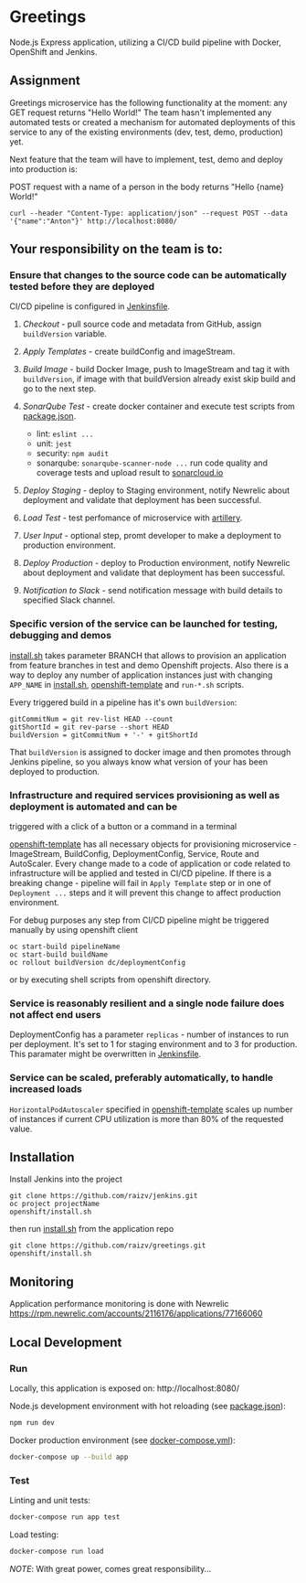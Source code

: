 # Greetings

Node.js Express application, utilizing a CI/CD build pipeline with Docker, OpenShift and Jenkins. 

## Assignment

Greetings microservice has the following functionality at the moment: any GET request returns "Hello World!" The team hasn't implemented any automated tests or created a mechanism for
automated deployments of this service to any of the existing environments (dev, test, demo, production) yet.

Next feature that the team will have to implement, test, demo and deploy into production is: 

POST request with a name of a person in the body returns "Hello {name} World!"

```
curl --header "Content-Type: application/json" --request POST --data '{"name":"Anton"}' http://localhost:8080/
```

## Your responsibility on the team is to:

### Ensure that changes to the source code can be automatically tested before they are deployed
CI/CD pipeline is configured in [Jenkinsfile][Jenkinsfile].

1. *Checkout* - pull source code and metadata from GitHub, assign `buildVersion` variable.

2. *Apply Templates* - create buildConfig and imageStream.

3. *Build Image* - build Docker Image, push to ImageStream and tag it with `buildVersion`, if image with that buildVersion already exist skip build and go to the next step.

4. *SonarQube Test* - create docker container and execute test scripts from [package.json][package.json]. 
    * lint: `eslint ...` 
    * unit: `jest `
    * security: `npm audit`
    * sonarqube: `sonarqube-scanner-node ...` run code quality and coverage tests and upload result to [sonarcloud.io](https://sonarcloud.io/dashboard?id=raizv_greetings-node)

5. *Deploy Staging* - deploy to Staging environment, notify Newrelic about deployment and validate that deployment has been successful.

6. *Load Test* - test perfomance of microservice with [artillery](https://artillery.io/).

7. *User Input* - optional step, promt developer to make a deployment to production environment. 

8. *Deploy Production* - deploy to Production environment, notify Newrelic about deployment and validate that deployment has been successful.

9. *Notification to Slack* - send notification message with build details to specified Slack channel.

### Specific version of the service can be launched for testing, debugging and demos

[install.sh][install.sh] takes parameter BRANCH that allows to provision an application from feature branches in test and demo Openshift projects. Also there is a way to deploy any number of application instances just with changing `APP_NAME` in [install.sh][install.sh], [openshift-template][openshift-template] and `run-*.sh` scripts.

Every triggered build in a pipeline has it's own `buildVersion`:
```
gitCommitNum = git rev-list HEAD --count
gitShortId = git rev-parse --short HEAD
buildVersion = gitCommitNum + '-' + gitShortId
```
That `buildVersion` is assigned to docker image and then promotes through Jenkins pipeline, so you always know what version of your has been deployed to production.


### Infrastructure and required services provisioning as well as deployment is automated and can be
triggered with a click of a button or a command in a terminal

[openshift-template][openshift-template] has all necessary objects for provisioning microservice - ImageStream, BuildConfig, DeploymentConfig, Service, Route and AutoScaler. Every change made to a code of application or code related to infrastructure will be applied and tested in CI/CD pipeline. If there is a breaking change - pipeline will fail in `Apply Template` step or in one of `Deployment ...` steps and it will prevent this change to affect production environment.

For debug purposes any step from CI/CD pipeline might be triggered manually by using openshift client
```
oc start-build pipelineName
oc start-build buildName
oc rollout buildVersion dc/deploymentConfig
```
or by executing shell scripts from openshift directory.

### Service is reasonably resilient and a single node failure does not affect end users

DeploymentConfig has a parameter `replicas` - number of instances to run per deployment. It's set to 1 for staging environment and to 3 for production. This paramater might be overwritten in [Jenkinsfile][Jenkinsfile].


### Service can be scaled, preferably automatically, to handle increased loads
`HorizontalPodAutoscaler` specified in [openshift-template][openshift-template] scales up number of instances if current CPU utilization is more than 80% of the requested value.



## Installation 

Install Jenkins into the project
```
git clone https://github.com/raizv/jenkins.git
oc project projectName
openshift/install.sh
```

then run [install.sh][install.sh] from the application repo
```
git clone https://github.com/raizv/greetings.git
openshift/install.sh
```

## Monitoring
Application performance monitoring is done with Newrelic https://rpm.newrelic.com/accounts/2116176/applications/77166060



## Local Development

### Run

Locally, this application is exposed on: http://localhost:8080/

Node.js development environment with hot reloading (see [package.json][package.json]):
```bash
npm run dev
```

Docker production environment (see [docker-compose.yml][docker-compose]):
```bash
docker-compose up --build app
```

### Test

Linting and unit tests:
```bash
docker-compose run app test
```

Load testing:
```bash
docker-compose run load
```


*NOTE*: With great power, comes great responsibility...

[openshift]: ./openshift/README.md
[openshift-template]: ./openshift/openshift-template.yml
[HorizontalPodAutoscaler]: ./openshift/openshift-template.yml
[install.sh]: ./openshift/install.sh
[package.json]: ./package.json
[docker-compose]: ./docker-compose.yml
[jenkinsfile]: ./Jenkinsfile
